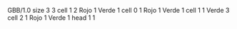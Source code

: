 <gs-board> GBB/1.0
size 3 3
cell 1 2 Rojo 1 Verde 1 
cell 0 1 Rojo 1 Verde 1 
cell 1 1 Verde 3 
cell 2 1 Rojo 1 Verde 1 
head 1 1
 </gs-board>